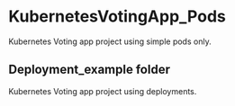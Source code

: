 # KubernetesVotingApp_Pods
Kubernetes Voting app project using simple pods only.

## Deployment_example folder
Kubernetes Voting app project using deployments.